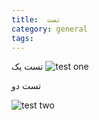 ```yaml
---
title:  تست
category: general
tags: 
---
```


تست یک
![test one](https://unsplash.com/photos/ycZNa2IxAWg)


تست دو

![test two](https://images.unsplash.com/photo-1658791749411-c287da79785d?ixlib=rb-4.0.3&ixid=MnwxMjA3fDB8MHxwaG90by1wYWdlfHx8fGVufDB8fHx8&auto=format&fit=crop&w=1287&q=80)